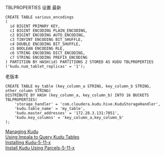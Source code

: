 
TBLPROPERTIES 设置
最新
```
CREATE TABLE various_encodings
(
  id BIGINT PRIMARY KEY,
  c1 BIGINT ENCODING PLAIN_ENCODING,
  c2 BIGINT ENCODING AUTO_ENCODING,
  c3 TINYINT ENCODING BIT_SHUFFLE,
  c4 DOUBLE ENCODING BIT_SHUFFLE,
  c5 BOOLEAN ENCODING RLE,
  c6 STRING ENCODING DICT_ENCODING,
  c7 STRING ENCODING PREFIX_ENCODING
) PARTITION BY HASH(id) PARTITIONS 2 STORED AS KUDU TBLPROPERTIES ('kudu.num_tablet_replicas' = '1');
```

老版本

```
CREATE TABLE my_table (key_column_a STRING, key_column_b STRING, other_column STRING)
DISTRIBUTE BY HASH (key_column_a, key_column_b) INTO 16 BUCKETS
TBLPROPERTIES(
    'storage_handler' = 'com.cloudera.kudu.hive.KuduStorageHandler',
    'kudu.table_name' = 'my_table',
    'kudu.master_addresses' = '172.28.3.131:7051',           
    'kudu.key_columns' = 'key_column_a,key_column_b'
);
```

 [Managing Kudu](https://www.cloudera.com/documentation/enterprise/latest/topics/cm_mc_kudu_service.html#impala_dependency)    
 [Using Impala to Query Kudu Tables](https://www.cloudera.com/documentation/enterprise/5-11-x/topics/impala_kudu.html#kudu_benefits)   
 [Installing Kudu-5-11-x](https://www.cloudera.com/documentation/enterprise/5-11-x/topics/kudu_install_cm.html)   
 [Install Kudu Using Parcels-5-11-x](https://www.cloudera.com/documentation/enterprise/5-11-x/topics/kudu_install_cm.html#install_parcels)
